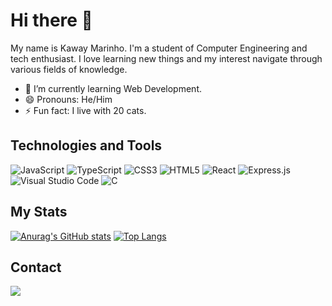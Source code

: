 # Hi there 👋

My name is Kaway Marinho.
I'm a student of Computer Engineering and tech enthusiast. I love learning new things and my interest navigate through various fields of knowledge.

- 🌱 I’m currently learning Web Development.
- 😄 Pronouns: He/Him
- ⚡ Fun fact: I live with 20 cats.

## Technologies and Tools
![JavaScript](https://img.shields.io/badge/javascript-%23F1E05A.svg?style=for-the-badge&logo=javascript&logoColor=black)
![TypeScript](https://img.shields.io/badge/typescript-%23007ACC.svg?style=for-the-badge&logo=typescript&logoColor=white)
![CSS3](https://img.shields.io/badge/css3-%231572B6.svg?style=for-the-badge&logo=css3&logoColor=white)
![HTML5](https://img.shields.io/badge/html5-%23E34F26.svg?style=for-the-badge&logo=html5&logoColor=white)
![React](https://img.shields.io/badge/react-%2320232a.svg?style=for-the-badge&logo=react&logoColor=%2361DAFB)
![Express.js](https://img.shields.io/badge/express.js-%23404d59.svg?style=for-the-badge&logo=express&logoColor=%2361DAFB)
![Visual Studio Code](https://img.shields.io/badge/Visual%20Studio%20Code-0078d7.svg?style=for-the-badge&logo=visual-studio-code&logoColor=white)
![C](https://img.shields.io/badge/c-%2300599C.svg?style=for-the-badge&logo=c&logoColor=white)


## My Stats

[![Anurag's GitHub stats](https://github-readme-stats.vercel.app/api?username=kawaym&show_icons=true&theme=dracula&line_height=27&count_private=true)](https://github.com/anuraghazra/github-readme-stats)
[![Top Langs](https://github-readme-stats.vercel.app/api/top-langs/?username=anuraghazra)](https://github.com/anuraghazra/github-readme-stats)

## Contact
<a href="https://www.linkedin.com/in/kawaym/">
 <img src="https://img.shields.io/badge/linkedin-%230077B5.svg?style=for-the-badge&logo=linkedin&logoColor=white" />
</a>
